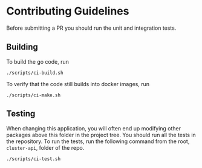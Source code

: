 # Contributing Guidelines

Before submitting a PR you should run the unit and integration tests.

## Building

To build the go code, run

```shell
./scripts/ci-build.sh
```

To verify that the code still builds into docker images, run

```shell
./scripts/ci-make.sh
```

## Testing

When changing this application, you will often end up modifying other packages above this folder in the project tree.
You should run all the tests in the repository. To run the tests, run the following command from the root,
`cluster-api`, folder of the repo.

```shell
./scripts/ci-test.sh
```
